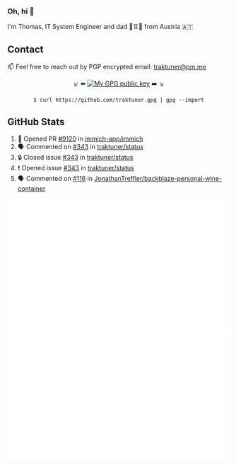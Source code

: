 ### Oh, hi 👋

I'm Thomas, IT System Engineer and dad 👶♊️👶 from Austria 🇦🇹

<!--
**traktuner/traktuner** is a ✨ _special_ ✨ repository because its `README.md` (this file) appears on your GitHub profile.

Here are some ideas to get you started:

- 🔭 I’m currently working on ...
- 🌱 I’m currently learning ...
- 👯 I’m looking to collaborate on ...
- 🤔 I’m looking for help with ...
- 💬 Ask me about ...
- 📫 How to reach me: ...
- 😄 Pronouns: ...
- ⚡ Fun fact: ...
-->

## Contact
📫 Feel free to reach out by PGP encrypted email:
traktuner@pm.me

<div align="center" markdown="1">

↙️ ⬅️ [![My GPG public key](https://img.shields.io/badge/PGP%20public%20key-6D4AFF?style=for-the-badge)](https://github.com/traktuner.gpg) ➡️ ↘️

```shell
$ curl https://github.com/traktuner.gpg | gpg --import
```

</div>

## GitHub Stats
<!--START_SECTION:activity-->
1. 💪 Opened PR [#9120](https://github.com/immich-app/immich/pull/9120) in [immich-app/immich](https://github.com/immich-app/immich)
2. 🗣 Commented on [#343](https://github.com/traktuner/status/issues/343#issuecomment-2080442984) in [traktuner/status](https://github.com/traktuner/status)
3. 🔒 Closed issue [#343](https://github.com/traktuner/status/issues/343) in [traktuner/status](https://github.com/traktuner/status)
4. ❗ Opened issue [#343](https://github.com/traktuner/status/issues/343) in [traktuner/status](https://github.com/traktuner/status)
5. 🗣 Commented on [#116](https://github.com/JonathanTreffler/backblaze-personal-wine-container/issues/116#issuecomment-2080362895) in [JonathanTreffler/backblaze-personal-wine-container](https://github.com/JonathanTreffler/backblaze-personal-wine-container)
<!--END_SECTION:activity-->

![](https://github.com/traktuner/traktuner/blob/master/generated/overview.svg)
![](https://github.com/traktuner/traktuner/blob/master/generated/languages.svg)
